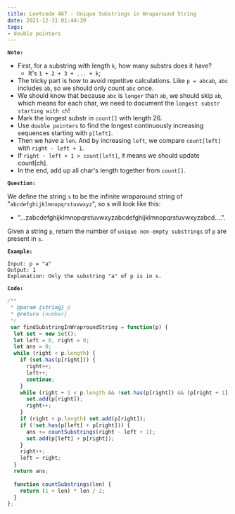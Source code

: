 ```yaml
---
title: Leetcode 467 - Unique Substrings in Wraparound String
date: 2021-12-31 01:44:39
tags:
- double pointers
---
```

**`Note:`**
- First, for a substring with length `k`, how many substrs does it have?
  - It's `1 + 2 + 3 + ... + k`;
- The tricky part is how to avoid repetitve calculations. Like `p = abcab`, `abc` includes `ab`, so we should only count `abc` once.
- We should know that because `abc` is `longer` than `ab`, we should skip `ab`, which means for each char, we need to document the `longest substr starting with ch`!
- Mark the longest substr in `count[]` with length 26.
- Use `double pointers` to find the longest continuously increasing sequences starting with `p[left]`.
- Then we have a `len`. And by increasing `left`, we compare `count[left]` with `right - left + 1`.
- If `right - left + 1 > count[left]`, it means we should update count[ch].
- In the end, add up all char's length together from `count[]`.

**`Question:`**

We define the string `s` to be the infinite wraparound string of "`abcdefghijklmnopqrstuvwxyz`", so s will look like this:

- "...zabcdefghijklmnopqrstuvwxyzabcdefghijklmnopqrstuvwxyzabcd....".

Given a string `p`, return the number of `unique non-empty substrings` of `p` are present in `s`.

**`Example:`**
```
Input: p = "a"
Output: 1
Explanation: Only the substring "a" of p is in s.
```

**`Code:`**
```javascript
/**
 * @param {string} p
 * @return {number}
 */
 var findSubstringInWraproundString = function(p) {
  let set = new Set();
  let left = 0, right = 0;
  let ans = 0;
  while (right < p.length) {
    if (set.has(p[right])) {
      right++;
      left++;
      continue;
    }
    while (right + 1 < p.length && !set.has(p[right]) && (p[right + 1].charCodeAt() === p[right].charCodeAt() + 1 || p[right + 1].charCodeAt() === p[right].charCodeAt() - 25)) {
      set.add(p[right]);
      right++;
    }
    if (right < p.length) set.add(p[right]);
    if (!set.has(p[left] + p[right])) {
      ans += countSubstrings(right - left + 1);
      set.add(p[left] + p[right]);
    }
    right++;
    left = right;
  }
  return ans;
  
  function countSubstrings(len) {
    return (1 + len) * len / 2;
  }
};
```